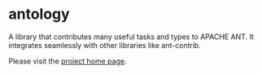 # antology

A library that contributes many useful tasks and types to APACHE ANT. It integrates seamlessly with other libraries like ant-contrib.

Please visit the [project home page](http://antology.unkrig.de).
